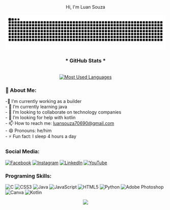 

<div style="text-align: center;" align="center">
Hi, I'm Luan Souza 
</div>
  <br>

<div style="text-align: center;" align="center">
<picture align="center">
  <source media="(prefers-color-scheme: dark)" srcset="https://raw.githubusercontent.com/Luanplays11/Luanplays11/output/github-contribution-grid-snake-dark.svg">
  <source media="(prefers-color-scheme: light)" srcset="https://raw.githubusercontent.com/Luanplays11/Luanplays11/output/github-contribution-grid-snake-dark.svg">
  <img align="center" alt="github contribution grid snake animation" src="https://raw.githubusercontent.com/Luanplays11/Luanplays11/output/github-contribution-grid-snake.svg">
</picture>
</div>



<div style="text-align: center;" align="center">
  <h3>* GitHub Stats *</h3>
  <br>
  <a href="https://github.com/Luanplays11/github-readme-stats">
    <img src="https://github-readme-stats-git-masterrstaa-rickstaa.vercel.app/api/top-langs/?username=Luanplays11&line_height=10&card_width=290&layout=compact&hide_title=false&count_private=true&langs_count=4&show_icons=true&title_color=7000e4&hide=html,css&bg_color=000&text_color=8B8B8B&border_radius=3&border_color=7000e4&count_private=true" alt="Most Used Languages">
  </a>
</div>

### 💫 About Me:

  -🔭 I’m currently working as a builder<br>- 🌱 I’m currently learning java<br>- 👯 I’m looking to collaborate on technology companies<br>- 🤔 I’m looking for help with kotlin<br>- 📫 How to reach me: luansouza70690@gmail.com<br>- 😄 Pronouns: he/him<br>- ⚡ Fun fact: I sleep 4 hours a day

### Social Media:
[![Facebook](https://img.shields.io/badge/Facebook-%231877F2.svg?logo=Facebook&logoColor=white)](https://facebook.com/luan.souzadasilva.549) [![Instagram](https://img.shields.io/badge/Instagram-%23E4405F.svg?logo=Instagram&logoColor=white)](https://instagram.com/Luansouza70690) [![LinkedIn](https://img.shields.io/badge/LinkedIn-%230077B5.svg?logo=linkedin&logoColor=white)](https://www.linkedin.com/in/luan-souza-da-silva-32a651203/) [![YouTube](https://img.shields.io/badge/YouTube-%23FF0000.svg?logo=YouTube&logoColor=white)](https://youtube.com/@Lu...x) 

### Programing Skills:
![C](https://img.shields.io/badge/c-%2300599C.svg?style=for-the-badge&logo=c&logoColor=white) ![CSS3](https://img.shields.io/badge/css3-%231572B6.svg?style=for-the-badge&logo=css3&logoColor=white) ![Java](https://img.shields.io/badge/java-%23ED8B00.svg?style=for-the-badge&logo=openjdk&logoColor=white) ![JavaScript](https://img.shields.io/badge/javascript-%23323330.svg?style=for-the-badge&logo=javascript&logoColor=%23F7DF1E) ![HTML5](https://img.shields.io/badge/html5-%23E34F26.svg?style=for-the-badge&logo=html5&logoColor=white) ![Python](https://img.shields.io/badge/python-3670A0?style=for-the-badge&logo=python&logoColor=ffdd54) ![Adobe Photoshop](https://img.shields.io/badge/adobe%20photoshop-%2331A8FF.svg?style=for-the-badge&logo=adobe%20photoshop&logoColor=white) ![Canva](https://img.shields.io/badge/Canva-%2300C4CC.svg?style=for-the-badge&logo=Canva&logoColor=white) ![Kotlin](https://img.shields.io/badge/kotlin-%237F52FF.svg?style=for-the-badge&logo=kotlin&logoColor=white)

<div style="text-align: center;" align="center">
  <img width="30%"  src="https://cdna.artstation.com/p/assets/images/images/012/549/212/original/alvaro-g-a-b2.gif?1535362754">
</div>

